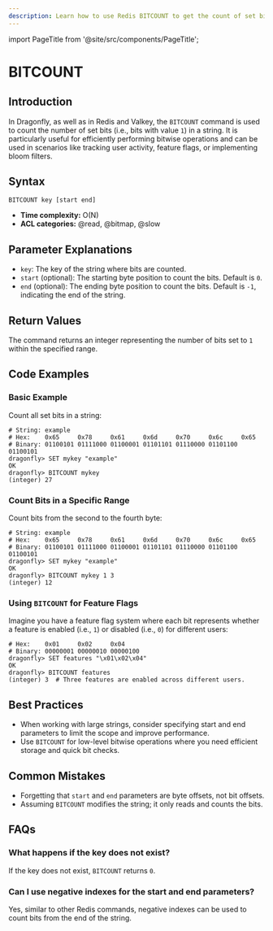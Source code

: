 ```yaml
---
description: Learn how to use Redis BITCOUNT to get the count of set bits in a string.
---
```


import PageTitle from '@site/src/components/PageTitle';

# BITCOUNT

<PageTitle title="Redis BITCOUNT Explained (Better Than Official Docs)" />

## Introduction

In Dragonfly, as well as in Redis and Valkey, the `BITCOUNT` command is used to count the number of set bits (i.e., bits with value `1`) in a string.
It is particularly useful for efficiently performing bitwise operations and can be used in scenarios like tracking user activity, feature flags, or implementing bloom filters.

## Syntax

```plaintext
BITCOUNT key [start end]
```

- **Time complexity:** O(N)
- **ACL categories:** @read, @bitmap, @slow

## Parameter Explanations

- `key`: The key of the string where bits are counted.
- `start` (optional): The starting byte position to count the bits. Default is `0`.
- `end` (optional): The ending byte position to count the bits. Default is `-1`, indicating the end of the string.

## Return Values

The command returns an integer representing the number of bits set to `1` within the specified range.

## Code Examples

### Basic Example

Count all set bits in a string:

```shell
# String: example
# Hex:    0x65     0x78     0x61     0x6d     0x70     0x6c     0x65
# Binary: 01100101 01111000 01100001 01101101 01110000 01101100 01100101
dragonfly> SET mykey "example"
OK
dragonfly> BITCOUNT mykey
(integer) 27
```

### Count Bits in a Specific Range

Count bits from the second to the fourth byte:

```shell
# String: example
# Hex:    0x65     0x78     0x61     0x6d     0x70     0x6c     0x65
# Binary: 01100101 01111000 01100001 01101101 01110000 01101100 01100101
dragonfly> SET mykey "example"
OK
dragonfly> BITCOUNT mykey 1 3
(integer) 12
```

### Using `BITCOUNT` for Feature Flags

Imagine you have a feature flag system where each bit represents whether a feature is enabled (i.e., `1`) or disabled (i.e., `0`) for different users:

```shell
# Hex:    0x01     0x02     0x04
# Binary: 00000001 00000010 00000100
dragonfly> SET features "\x01\x02\x04"
OK
dragonfly> BITCOUNT features
(integer) 3  # Three features are enabled across different users.
```

## Best Practices

- When working with large strings, consider specifying start and end parameters to limit the scope and improve performance.
- Use `BITCOUNT` for low-level bitwise operations where you need efficient storage and quick bit checks.

## Common Mistakes

- Forgetting that `start` and `end` parameters are byte offsets, not bit offsets.
- Assuming `BITCOUNT` modifies the string; it only reads and counts the bits.

## FAQs

### What happens if the key does not exist?

If the key does not exist, `BITCOUNT` returns `0`.

### Can I use negative indexes for the start and end parameters?

Yes, similar to other Redis commands, negative indexes can be used to count bits from the end of the string.
